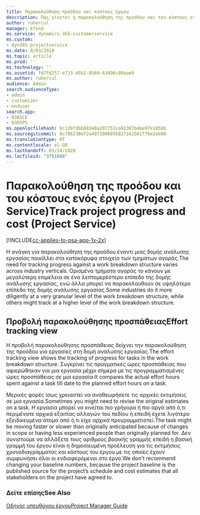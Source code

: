 ```yaml
---
title: Παρακολούθηση προόδου και κόστους έργου
description: Πώς γίνεται η παρακολούθηση της προόδου και του κόστους ενός έργου στο Project Service
author: ruhercul
manager: kfend
ms.service: dynamics-365-customerservice
ms.custom:
- dyn365-projectservice
ms.date: 8/03/2018
ms.topic: article
ms.prod: ''
ms.technology: ''
ms.assetid: fd7fd257-e723-45b2-8569-63496c80eae9
ms.author: ruhercul
audience: Admin
search.audienceType:
- admin
- customizer
- enduser
search.app:
- D365CE
- D365PS
ms.openlocfilehash: bc139fdbb60340a207753ca92387b4be97e1858b
ms.sourcegitcommit: 8c786230ef2a497280885b827162561776e2eb00
ms.translationtype: HT
ms.contentlocale: el-GR
ms.lasthandoff: 03/24/2020
ms.locfileid: "3751668"
---
```

# <a name="track-project-progress-and-cost-project-service"></a><span data-ttu-id="47546-103">Παρακολούθηση της προόδου και του κόστους ενός έργου (Project Service)</span><span class="sxs-lookup"><span data-stu-id="47546-103">Track project progress and cost (Project Service)</span></span>

[!INCLUDE[cc-applies-to-psa-app-1x-2x](../includes/cc-applies-to-psa-app-1x-2x.md)]

<span data-ttu-id="47546-104">Η ανάγκη για παρακολούθηση της προόδου έναντι μιας δομής ανάλυσης εργασίας ποικίλλει στα κατακόρυφα στοιχεία των τμημάτων αγοράς.</span><span class="sxs-lookup"><span data-stu-id="47546-104">The need for tracking progress against a work breakdown structure varies across industry verticals.</span></span> <span data-ttu-id="47546-105">Ορισμένα τμήματα αγοράς το κάνουν με μεγαλύτερη επιμέλεια σε ένα λεπτομερέστερο επίπεδο της δομής ανάλυσης εργασίας, ενώ άλλα μπορεί να παρακολουθούν σε υψηλότερο επίπεδο της δομής ανάλυσης εργασίας.</span><span class="sxs-lookup"><span data-stu-id="47546-105">Some industries do it more diligently at a very granular level of the work breakdown structure, while others might track at a higher level of the work breakdown structure.</span></span>  
  
## <a name="effort-tracking-view"></a><span data-ttu-id="47546-106">Προβολή παρακολούθησης προσπάθειας</span><span class="sxs-lookup"><span data-stu-id="47546-106">Effort tracking view</span></span>  
<span data-ttu-id="47546-107">Η προβολή παρακολούθησης προσπάθειας δείχνει την παρακολούθηση της προόδου για εργασίες στη δομή ανάλυσης εργασίας.</span><span class="sxs-lookup"><span data-stu-id="47546-107">The effort tracking view shows the tracking of progress for tasks in the work breakdown structure.</span></span> <span data-ttu-id="47546-108">Συγκρίνει τις πραγματικές ώρες προσπάθειας που αφιερώθηκαν για μια εργασία μέχρι σήμερα με τις προγραμματισμένες ώρες προσπάθειας σε μια εργασία.</span><span class="sxs-lookup"><span data-stu-id="47546-108">It compares the actual effort hours spent against a task till date to the planned effort hours on a task.</span></span>  
  
<span data-ttu-id="47546-109">Μερικές φορές ίσως χρειαστεί να αναθεωρήσετε τις αρχικές εκτιμήσεις σε μια εργασία.</span><span class="sxs-lookup"><span data-stu-id="47546-109">Sometimes you might need to revise the original estimates on a task.</span></span> <span data-ttu-id="47546-110">Η εργασία μπορεί να κινείται πιο γρήγορα ή πιο αργά από ό,τι περιμένατε αρχικά εξαιτίας αλλαγών του πεδίου ή επειδή έχετε λιγότερο εξειδικευμένα άτομα από ό,τι είχε αρχικά προγραμματιστεί.</span><span class="sxs-lookup"><span data-stu-id="47546-110">The task might be moving faster or slower than originally anticipated because of changes in scope or having less experienced people than originally planned for.</span></span> <span data-ttu-id="47546-111">Δεν συνιστούμε να αλλάξετε τους αριθμούς βασικής γραμμής επειδή η βασική γραμμή του έργου είναι η δημοσιευμένη προέλευση για τις εκτιμήσεις χρονοδιαγράμματος και κόστους του έργου με τις οποίες έχουν συμφωνήσει όλοι οι ενδιαφερόμενοι στο έργο.</span><span class="sxs-lookup"><span data-stu-id="47546-111">We don't recommend changing your baseline numbers, because the project baseline is the published source for the project’s schedule and cost estimates that all stakeholders on the project have agreed to.</span></span>  
  
### <a name="see-also"></a><span data-ttu-id="47546-112">Δείτε επίσης</span><span class="sxs-lookup"><span data-stu-id="47546-112">See Also</span></span>  
 [<span data-ttu-id="47546-113">Οδηγός υπευθύνου έργου</span><span class="sxs-lookup"><span data-stu-id="47546-113">Project Manager Guide</span></span>](../project-service/project-manager-guide.md)

